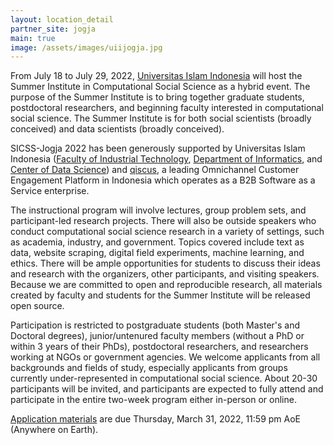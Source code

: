 ```yaml
---
layout: location_detail
partner_site: jogja
main: true
image: /assets/images/uiijogja.jpg
---
```


From July 18 to July 29, 2022, [Universitas Islam Indonesia](https://uii.ac.id/) will host the Summer Institute in Computational Social Science as a hybrid event. The purpose of the Summer Institute is to bring together graduate students, postdoctoral researchers, and beginning faculty interested in computational social science. The Summer Institute is for both social scientists (broadly conceived) and data scientists (broadly conceived).

SICSS-Jogja 2022 has been generously supported by Universitas Islam Indonesia ([Faculty of Industrial Technology](https://fit.uii.ac.id/), [Department of Informatics](https://informatics.uii.ac.id/), and [Center of Data Science](https://www.instagram.com/cds_uii/?hl=en)) and [qiscus](https://www.qiscus.com/en), a leading Omnichannel Customer Engagement Platform in Indonesia which operates as a B2B Software as a Service enterprise.

The instructional program will involve lectures, group problem sets, and participant-led research projects. There will also be outside speakers who conduct computational social science research in a variety of settings, such as academia, industry, and government. Topics covered include text as data, website scraping, digital field experiments, machine learning, and ethics. There will be ample opportunities for students to discuss their ideas and research with the organizers, other participants, and visiting speakers. Because we are committed to open and reproducible research, all materials created by faculty and students for the Summer Institute will be released open source.

Participation is restricted to postgraduate students (both Master's and Doctoral degrees), junior/untenured faculty members (without a PhD or within 3 years of their PhDs), postdoctoral researchers, and researchers working at NGOs or government agencies. We welcome applicants from all backgrounds and fields of study, especially applicants from groups currently under-represented in computational social science. About 20-30 participants will be invited, and participants are expected to fully attend and participate in the entire two-week program either in-person or online.

[Application materials](https://compsocialscience.github.io/summer-institute/2022/jogja/apply) are due Thursday, March 31, 2022, 11:59 pm AoE (Anywhere on Earth).
